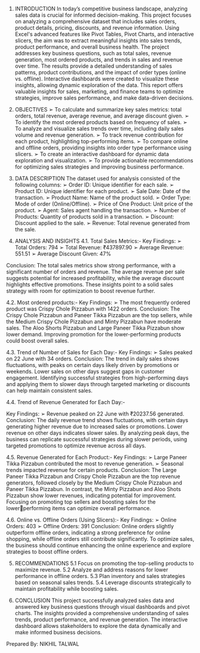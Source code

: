 1. INTRODUCTION
In today’s competitive business landscape, analyzing sales data is crucial for informed decision-making. 
This project focuses on analyzing a comprehensive dataset that includes sales orders, product details, 
pricing, discounts, and revenue information. Using Excel's advanced features like Pivot Tables, Pivot Charts, 
and interactive slicers, the aim was to extract meaningful insights into sales trends, product performance, 
and overall business health.
The project addresses key business questions, such as total sales, revenue generation, most ordered products, 
and trends in sales and revenue over time. The results provide a detailed understanding of sales patterns, 
product contributions, and the impact of order types (online vs. offline).
Interactive dashboards were created to visualize these insights, allowing dynamic exploration of the data. 
This report offers valuable insights for sales, marketing, and finance teams to optimize strategies, improve 
sales performance, and make data-driven decisions.

3. OBJECTIVES
➢ To calculate and summarize key sales metrics: total orders, total revenue, average revenue, and 
average discount given.
➢ To identify the most ordered products based on frequency of sales.
➢ To analyze and visualize sales trends over time, including daily sales volume and revenue 
generation.
➢ To track revenue contribution for each product, highlighting top-performing items.
➢ To compare online and offline orders, providing insights into order type performance using slicers.
➢ To create an interactive dashboard for dynamic data exploration and visualization.
➢ To provide actionable recommendations for optimizing sales strategies and improving business 
performance.

4. DATA DESCRIPTION
The dataset used for analysis consisted of the following columns:
➢ Order ID: Unique identifier for each sale.
➢ Product ID: Unique identifier for each product.
➢ Sale Date: Date of the transaction.
➢ Product Name: Name of the product sold.
➢ Order Type: Mode of order (Online/Offline).
➢ Price of One Product: Unit price of the product.
➢ Agent: Sales agent handling the transaction.
➢ Number of Products: Quantity of products sold in a transaction.
➢ Discount: Discount applied to the sale.
➢ Revenue: Total revenue generated from the sale.

4. ANALYSIS AND INSIGHTS
4.1. Total Sales Metrics:-
   Key Findings:
➢ Total Orders: 794
➢ Total Revenue: ₹437897.90
➢ Average Revenue: 551.51
➢ Average Discount Given: 47%

Conclusion: The total sales metrics show strong performance, with a significant number of 
orders and revenue. The average revenue per sale suggests potential for increased profitability, 
while the average discount highlights effective promotions. These insights point to a solid sales 
strategy with room for optimization to boost revenue further.

4.2. Most ordered products:-
Key Findings:
➢ The most frequently ordered product was Crispy Chole Pizzabun with 1422 orders.
Conclusion: The Crispy Chole Pizzabun and Paneer Tikka Pizzabun are the top sellers, while 
the Medium Crispy Chole Pizzabun and Minty Pizzabun have moderate sales. The Aloo Shorts 
Pizzabun and Large Paneer Tikka Pizzabun show lower demand. Improving promotion for the 
lower-performing products could boost overall sales.

4.3. Trend of Number of Sales for Each Day:-
Key Findings:
➢ Sales peaked on 22 June with 34 orders.
Conclusion: The trend in daily sales shows fluctuations, with peaks on certain days likely 
driven by promotions or weekends. Lower sales on other days suggest gaps in customer 
engagement. Identifying successful strategies from high-performing days and applying them to 
slower days through targeted marketing or discounts can help maintain consistent sales.

4.4. Trend of Revenue Generated for Each Day:-

Key Findings:
➢ Revenue peaked on 22 June with ₹20237.56 generated.
Conclusion: The daily revenue trend shows fluctuations, with certain days generating higher 
revenue due to increased sales or promotions. Lower revenue on other days indicates slower 
sales. By analyzing peak days, the business can replicate successful strategies during slower 
periods, using targeted promotions to optimize revenue across all days.

4.5. Revenue Generated for Each Product:-
Key Findings:
➢ Large Paneer Tikka Pizzabun contributed the most to revenue generation.
➢ Seasonal trends impacted revenue for certain products.
Conclusion: The Large Paneer Tikka Pizzabun and Crispy Chole Pizzabun are the top revenue 
generators, followed closely by the Medium Crispy Chole Pizzabun and Paneer Tikka Pizzabun. 
In contrast, the Minty Pizzabun and Aloo Shots Pizzabun show lower revenues, indicating 
potential for improvement. Focusing on promoting top sellers and boosting sales for the lowerperforming items can optimize overall performance.

4.6. Online vs. Offline Orders (Using Slicers):-
Key Findings:
➢ Online Orders: 403
➢ Offline Orders: 391
Conclusion: Online orders slightly outperform offline orders, indicating a strong preference for 
online shopping, while offline orders still contribute significantly. To optimize sales, the 
business should continue enhancing the online experience and explore strategies to boost offline 
orders.

5. RECOMMENDATIONS
5.1 Focus on promoting the top-selling products to maximize revenue.
5.2 Analyze and address reasons for lower performance in offline orders.
5.3 Plan inventory and sales strategies based on seasonal sales trends.
5.4 Leverage discounts strategically to maintain profitability while boosting sales.
   
6. CONCLUSION
This project successfully analyzed sales data and answered key business questions through visual 
dashboards and pivot charts. The insights provided a comprehensive understanding of sales trends, product 
performance, and revenue generation. The interactive dashboard allows stakeholders to explore the data 
dynamically and make informed business decisions.

Prepared By: NIKHIL TALWAL

